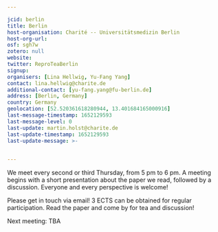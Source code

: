 ```yaml
---

jcid: berlin
title: Berlin
host-organisation: Charité -- Universitätsmedizin Berlin
host-org-url: 
osf: sgh7w
zotero: null
website: 
twitter: ReproTeaBerlin
signup: 
organisers: [Lina Hellwig, Yu-Fang Yang]
contact: lina.hellwig@charite.de
additional-contact: [yu-fang.yang@fu-berlin.de]
address: [Berlin, Germany]
country: Germany
geolocation: [52.520361618280944, 13.401684165000916]
last-message-timestamp: 1652129593
last-message-level: 0
last-update: martin.holst@charite.de
last-update-timestamp: 1652129593
last-update-message: >-
  

---
```


We meet every second or third Thursday, from 5 pm to 6 pm. A meeting begins with a short presentation about the paper we read, followed by a discussion. Everyone and every perspective is welcome!

Please get in touch via email! 3 ECTS can be obtained for regular participation. Read the paper and come by for tea and discussion!

Next meeting: TBA
